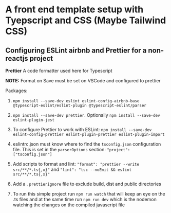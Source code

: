 # A front end template setup with Tyepscript and CSS (Maybe Tailwind CSS)

## Configuring ESLint airbnb and Prettier for a non-reactjs project

**Prettier** A code formatter used here for Typescript

**NOTE:** Format on Save must be set on VSCode and configured to prettier

Packages:

1. `npm install --save-dev eslint eslint-config-airbnb-base @typescript-eslint/eslint-plugin @typescript-eslint/parser`

2. `npm install --save-dev prettier`. Optionally `npm install --save-dev eslint-plugin-jest`

3. To configure Prettier to work with ESLint: `npm install --save-dev eslint-config-prettier eslint-plugin-prettier eslint-plugin-import`

4. eslintrc.json must know where to find the `tsconfig.json` configuration file. This is set in the `parserOptions` section: `"project": ["tsconfig.json"]`

5. Add scripts to format and lint: `"format": "prettier --write src/**/*.ts{,x}"` and `"lint": "tsc --noEmit && eslint src/**/*.ts{,x}"`

6. Add a `.prettierignore` file to exclude build, dist and public directories

7. To run this simple project run `npm run watch` that will keep an eye on the .ts files and at the same time run `npm run dev` which is the nodemon watching the changes on the compiled javascript file
